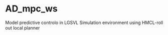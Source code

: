 # AD_mpc_ws

Model predictive controlo in LGSVL Simulation environment 
using HMCL-roll out local planner 
